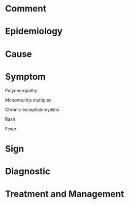 # Comment

# Epidemiology

# Cause

# Symptom

Polyneuropathy

Mononeuritis multiplex

Chronic encephalomyelitis

Rash

Fever

# Sign

# Diagnostic

# Treatment and Management
